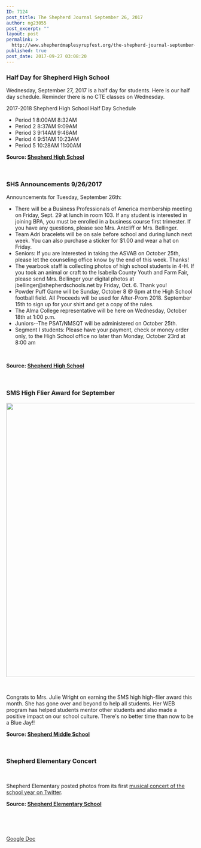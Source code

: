 ```yaml
---
ID: 7124
post_title: The Shepherd Journal September 26, 2017
author: ng23055
post_excerpt: ""
layout: post
permalink: >
  http://www.shepherdmaplesyrupfest.org/the-shepherd-journal-september-26-2017
published: true
post_date: 2017-09-27 03:08:20
---
```

<h3>Half Day for Shepherd High School</h3>
Wednesday, September 27, 2017 is a half day for students. Here is our half day schedule. Reminder there is no CTE classes on Wednesday.

2017-2018 Shepherd High School Half Day Schedule
<ul>
 	<li>Period 1 8:00AM 8:32AM</li>
 	<li>Period 2 8:37AM 9:09AM</li>
 	<li>Period 3 9:14AM 9:46AM</li>
 	<li>Period 4 9:51AM 10:23AM</li>
 	<li>Period 5 10:28AM 11:00AM</li>
</ul>
<b>Source: <a href="https://www.facebook.com/shepherdmihs/posts/690491684479253">Shepherd High School</a></b>

&nbsp;
<h3>SHS Announcements 9/26/2017</h3>
Announcements for Tuesday, September 26th:
<ul>
 	<li>There will be a Business Professionals of America membership meeting on Friday, Sept. 29 at lunch in room 103. If any student is interested in joining BPA, you must be enrolled in a business course first trimester. If you have any questions, please see Mrs. Antcliff or Mrs. Bellinger.</li>
 	<li>Team Adri bracelets will be on sale before school and during lunch next week. You can also purchase a sticker for $1.00 and wear a hat on Friday.</li>
 	<li>Seniors: If you are interested in taking the ASVAB on October 25th, please let the counseling office know by the end of this week. Thanks!</li>
 	<li>The yearbook staff is collecting photos of high school students in 4-H. If you took an animal or craft to the Isabella County Youth and Farm Fair, please send Mrs. Bellinger your digital photos at jbellinger@shepherdschools.net by Friday, Oct. 6. Thank you!</li>
 	<li>Powder Puff Game will be Sunday, October 8 @ 6pm at the High School football field. All Proceeds will be used for After-Prom 2018. September 15th to sign up for your shirt and get a copy of the rules.</li>
 	<li>The Alma College representative will be here on Wednesday, October 18th at 1:00 p.m.</li>
 	<li>Juniors--The PSAT/NMSQT will be administered on October 25th.</li>
 	<li>Segment I students: Please have your payment, check or money order only, to the High School office no later than Monday, October 23rd at 8:00 am</li>
</ul>
&nbsp;

<b>Source: <a href="https://www.facebook.com/shepherdmihs/posts/690373417824413">Shepherd High School</a></b>

&nbsp;
<h3>SMS High Flier Award for September</h3>
<b><img title="" src="http://www.shepherdmaplesyrupfest.org/wp-content/uploads/2017/09/null-7.png" alt="" width="624" height="732" /></b>

&nbsp;

Congrats to Mrs. Julie Wright on earning the SMS high high-flier award this month. She has gone over and beyond to help all students. Her WEB program has helped students mentor other students and also made a positive impact on our school culture. There's no better time than now to be a Blue Jay!!

<b>Source: <a href="https://www.facebook.com/sms.shepherdmi/photos/a.611899568919561.1073741826.611844205591764/1350416235067887/?type=3">Shepherd Middle School</a></b>

&nbsp;
<h3>Shepherd Elementary Concert</h3>
&nbsp;

Shepherd Elementary posted photos from its first <a href="https://twitter.com/shepherdele/status/912487236356263941">musical concert of the school year on Twitter</a>.

<b>Source: <a href="https://twitter.com/shepherdele">Shepherd Elementary School</a></b>

&nbsp;

&nbsp;

<a href="https://docs.google.com/document/d/1q9TqQQOaaWgexiSoZrV6gOolkiRaOg9RbBet5p-Ll1k/edit?usp=sharing">Google Doc</a>